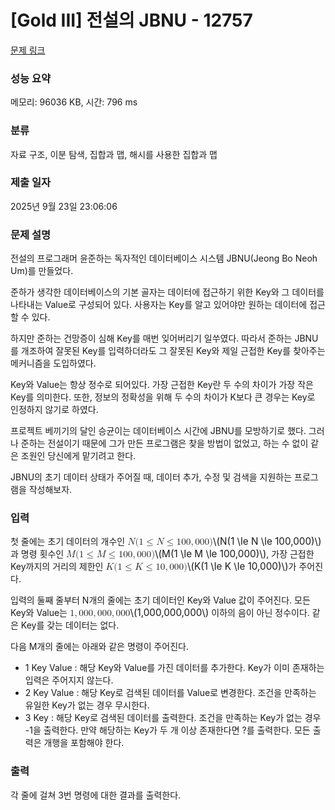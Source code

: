 # [Gold III] 전설의 JBNU - 12757 

[문제 링크](https://www.acmicpc.net/problem/12757) 

### 성능 요약

메모리: 96036 KB, 시간: 796 ms

### 분류

자료 구조, 이분 탐색, 집합과 맵, 해시를 사용한 집합과 맵

### 제출 일자

2025년 9월 23일 23:06:06

### 문제 설명

<p>전설의 프로그래머 윤준하는 독자적인 데이터베이스 시스템 JBNU(Jeong Bo Neoh Um)를 만들었다.</p>

<p>준하가 생각한 데이터베이스의 기본 골자는 데이터에 접근하기 위한 Key와 그 데이터를 나타내는 Value로 구성되어 있다. 사용자는 Key를 알고 있어야만 원하는 데이터에 접근할 수 있다.</p>

<p>하지만 준하는 건망증이 심해 Key를 매번 잊어버리기 일쑤였다. 따라서 준하는 JBNU를 개조하여 잘못된 Key를 입력하더라도 그 잘못된 Key와 제일 근접한 Key를 찾아주는 메커니즘을 도입하였다.</p>

<p>Key와 Value는 항상 정수로 되어있다. 가장 근접한 Key란 두 수의 차이가 가장 작은 Key를 의미한다. 또한, 정보의 정확성을 위해 두 수의 차이가 K보다 큰 경우는 Key로 인정하지 않기로 하였다.</p>

<p>프로젝트 베끼기의 달인 승균이는 데이터베이스 시간에 JBNU를 모방하기로 했다. 그러나 준하는 전설이기 때문에 그가 만든 프로그램은 찾을 방법이 없었고, 하는 수 없이 같은 조원인 당신에게 맡기려고 한다.</p>

<p>JBNU의 초기 데이터 상태가 주어질 때, 데이터 추가, 수정 및 검색을 지원하는 프로그램을 작성해보자.</p>

### 입력 

 <p>첫 줄에는 초기 데이터의 개수인 <mjx-container class="MathJax" jax="CHTML" style="font-size: 109%; position: relative;"><mjx-math class="MJX-TEX" aria-hidden="true"><mjx-mi class="mjx-i"><mjx-c class="mjx-c1D441 TEX-I"></mjx-c></mjx-mi><mjx-mo class="mjx-n"><mjx-c class="mjx-c28"></mjx-c></mjx-mo><mjx-mn class="mjx-n"><mjx-c class="mjx-c31"></mjx-c></mjx-mn><mjx-mo class="mjx-n" space="4"><mjx-c class="mjx-c2264"></mjx-c></mjx-mo><mjx-mi class="mjx-i" space="4"><mjx-c class="mjx-c1D441 TEX-I"></mjx-c></mjx-mi><mjx-mo class="mjx-n" space="4"><mjx-c class="mjx-c2264"></mjx-c></mjx-mo><mjx-mn class="mjx-n" space="4"><mjx-c class="mjx-c31"></mjx-c><mjx-c class="mjx-c30"></mjx-c><mjx-c class="mjx-c30"></mjx-c></mjx-mn><mjx-mo class="mjx-n"><mjx-c class="mjx-c2C"></mjx-c></mjx-mo><mjx-mn class="mjx-n" space="2"><mjx-c class="mjx-c30"></mjx-c><mjx-c class="mjx-c30"></mjx-c><mjx-c class="mjx-c30"></mjx-c></mjx-mn><mjx-mo class="mjx-n"><mjx-c class="mjx-c29"></mjx-c></mjx-mo></mjx-math><mjx-assistive-mml unselectable="on" display="inline"><math xmlns="http://www.w3.org/1998/Math/MathML"><mi>N</mi><mo stretchy="false">(</mo><mn>1</mn><mo>≤</mo><mi>N</mi><mo>≤</mo><mn>100</mn><mo>,</mo><mn>000</mn><mo stretchy="false">)</mo></math></mjx-assistive-mml><span aria-hidden="true" class="no-mathjax mjx-copytext">\(N(1 \le N \le 100,000)\)</span></mjx-container> 과 명령 횟수인 <mjx-container class="MathJax" jax="CHTML" style="font-size: 109%; position: relative;"><mjx-math class="MJX-TEX" aria-hidden="true"><mjx-mi class="mjx-i"><mjx-c class="mjx-c1D440 TEX-I"></mjx-c></mjx-mi><mjx-mo class="mjx-n"><mjx-c class="mjx-c28"></mjx-c></mjx-mo><mjx-mn class="mjx-n"><mjx-c class="mjx-c31"></mjx-c></mjx-mn><mjx-mo class="mjx-n" space="4"><mjx-c class="mjx-c2264"></mjx-c></mjx-mo><mjx-mi class="mjx-i" space="4"><mjx-c class="mjx-c1D440 TEX-I"></mjx-c></mjx-mi><mjx-mo class="mjx-n" space="4"><mjx-c class="mjx-c2264"></mjx-c></mjx-mo><mjx-mn class="mjx-n" space="4"><mjx-c class="mjx-c31"></mjx-c><mjx-c class="mjx-c30"></mjx-c><mjx-c class="mjx-c30"></mjx-c></mjx-mn><mjx-mo class="mjx-n"><mjx-c class="mjx-c2C"></mjx-c></mjx-mo><mjx-mn class="mjx-n" space="2"><mjx-c class="mjx-c30"></mjx-c><mjx-c class="mjx-c30"></mjx-c><mjx-c class="mjx-c30"></mjx-c></mjx-mn><mjx-mo class="mjx-n"><mjx-c class="mjx-c29"></mjx-c></mjx-mo></mjx-math><mjx-assistive-mml unselectable="on" display="inline"><math xmlns="http://www.w3.org/1998/Math/MathML"><mi>M</mi><mo stretchy="false">(</mo><mn>1</mn><mo>≤</mo><mi>M</mi><mo>≤</mo><mn>100</mn><mo>,</mo><mn>000</mn><mo stretchy="false">)</mo></math></mjx-assistive-mml><span aria-hidden="true" class="no-mathjax mjx-copytext">\(M(1 \le M \le 100,000)\)</span></mjx-container>, 가장 근접한 Key까지의 거리의 제한인 <mjx-container class="MathJax" jax="CHTML" style="font-size: 109%; position: relative;"><mjx-math class="MJX-TEX" aria-hidden="true"><mjx-mi class="mjx-i"><mjx-c class="mjx-c1D43E TEX-I"></mjx-c></mjx-mi><mjx-mo class="mjx-n"><mjx-c class="mjx-c28"></mjx-c></mjx-mo><mjx-mn class="mjx-n"><mjx-c class="mjx-c31"></mjx-c></mjx-mn><mjx-mo class="mjx-n" space="4"><mjx-c class="mjx-c2264"></mjx-c></mjx-mo><mjx-mi class="mjx-i" space="4"><mjx-c class="mjx-c1D43E TEX-I"></mjx-c></mjx-mi><mjx-mo class="mjx-n" space="4"><mjx-c class="mjx-c2264"></mjx-c></mjx-mo><mjx-mn class="mjx-n" space="4"><mjx-c class="mjx-c31"></mjx-c><mjx-c class="mjx-c30"></mjx-c></mjx-mn><mjx-mo class="mjx-n"><mjx-c class="mjx-c2C"></mjx-c></mjx-mo><mjx-mn class="mjx-n" space="2"><mjx-c class="mjx-c30"></mjx-c><mjx-c class="mjx-c30"></mjx-c><mjx-c class="mjx-c30"></mjx-c></mjx-mn><mjx-mo class="mjx-n"><mjx-c class="mjx-c29"></mjx-c></mjx-mo></mjx-math><mjx-assistive-mml unselectable="on" display="inline"><math xmlns="http://www.w3.org/1998/Math/MathML"><mi>K</mi><mo stretchy="false">(</mo><mn>1</mn><mo>≤</mo><mi>K</mi><mo>≤</mo><mn>10</mn><mo>,</mo><mn>000</mn><mo stretchy="false">)</mo></math></mjx-assistive-mml><span aria-hidden="true" class="no-mathjax mjx-copytext">\(K(1 \le K \le 10,000)\)</span></mjx-container>가 주어진다. </p>

<p>입력의 둘째 줄부터 N개의 줄에는 초기 데이터인 Key와 Value 값이 주어진다. 모든 Key와 Value는 <mjx-container class="MathJax" jax="CHTML" style="font-size: 109%; position: relative;"><mjx-math class="MJX-TEX" aria-hidden="true"><mjx-mn class="mjx-n"><mjx-c class="mjx-c31"></mjx-c></mjx-mn><mjx-mo class="mjx-n"><mjx-c class="mjx-c2C"></mjx-c></mjx-mo><mjx-mn class="mjx-n" space="2"><mjx-c class="mjx-c30"></mjx-c><mjx-c class="mjx-c30"></mjx-c><mjx-c class="mjx-c30"></mjx-c></mjx-mn><mjx-mo class="mjx-n"><mjx-c class="mjx-c2C"></mjx-c></mjx-mo><mjx-mn class="mjx-n" space="2"><mjx-c class="mjx-c30"></mjx-c><mjx-c class="mjx-c30"></mjx-c><mjx-c class="mjx-c30"></mjx-c></mjx-mn><mjx-mo class="mjx-n"><mjx-c class="mjx-c2C"></mjx-c></mjx-mo><mjx-mn class="mjx-n" space="2"><mjx-c class="mjx-c30"></mjx-c><mjx-c class="mjx-c30"></mjx-c><mjx-c class="mjx-c30"></mjx-c></mjx-mn></mjx-math><mjx-assistive-mml unselectable="on" display="inline"><math xmlns="http://www.w3.org/1998/Math/MathML"><mn>1</mn><mo>,</mo><mn>000</mn><mo>,</mo><mn>000</mn><mo>,</mo><mn>000</mn></math></mjx-assistive-mml><span aria-hidden="true" class="no-mathjax mjx-copytext">\(1,000,000,000\)</span></mjx-container> 이하의 음이 아닌 정수이다. 같은 Key를 갖는 데이터는 없다.</p>

<p>다음 M개의 줄에는 아래와 같은 명령이 주어진다.</p>

<ul>
	<li>1 Key Value : 해당 Key와 Value를 가진 데이터를 추가한다. Key가 이미 존재하는 입력은 주어지지 않는다.</li>
	<li>2 Key Value : 해당 Key로 검색된 데이터를 Value로 변경한다. 조건을 만족하는 유일한 Key가 없는 경우 무시한다.</li>
	<li>3 Key : 해당 Key로 검색된 데이터를 출력한다. 조건을 만족하는 Key가 없는 경우 -1을 출력한다. 만약 해당하는 Key가 두 개 이상 존재한다면 ?를 출력한다. 모든 출력은 개행을 포함해야 한다.</li>
</ul>

### 출력 

 <p>각 줄에 걸쳐 3번 명령에 대한 결과를 출력한다.</p>

